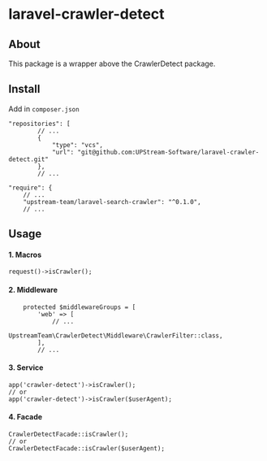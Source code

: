 # laravel-crawler-detect

## About

This package is a wrapper above the CrawlerDetect package.

## Install

Add in ``composer.json``

```
"repositories": [
        // ...
        {
            "type": "vcs",
            "url": "git@github.com:UPStream-Software/laravel-crawler-detect.git"
        },
        // ...

"require": {
    // ...
    "upstream-team/laravel-search-crawler": "^0.1.0",
    // ...
```

## Usage

#### 1. Macros

```
request()->isCrawler();
```

#### 2. Middleware

```
    protected $middlewareGroups = [
        'web' => [
            // ...
            UpstreamTeam\CrawlerDetect\Middleware\CrawlerFilter::class,
        ],
        // ...
```

#### 3. Service

```
app('crawler-detect')->isCrawler();
// or
app('crawler-detect')->isCrawler($userAgent);
```

#### 4. Facade

```
CrawlerDetectFacade::isCrawler();
// or
CrawlerDetectFacade::isCrawler($userAgent);
```

